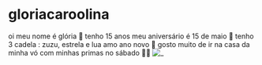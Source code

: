 # gloriacaroolina

oi meu nome é glória 🦋
tenho 15 anos 
meu aniversário é 15 de maio 👯
tenho 3 cadela : zuzu, estrela e lua 
amo ano novo 🎊
gosto muito de ir na casa da minha vó com minhas primas no sábado 👾🛌
![_](https://media.tenor.com/GZ1dRu2tHRgAAAAd/hinata-aoi-aoi-hinata.gif)
